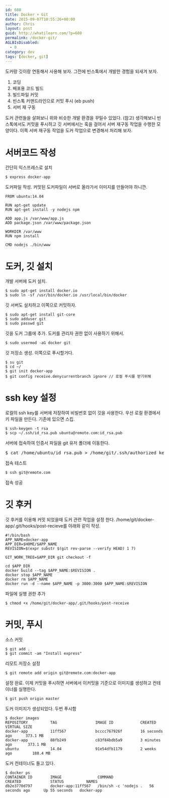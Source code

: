 ```yaml
---
id: 680
title: Docker + Git
date: 2015-09-07T10:55:26+00:00
author: Chris
layout: post
guid: http://whatilearn.com/?p=680
permalink: /docker-git/
AGLBIsDisabled:
  - 0
category: dev
tags: [docker, git]
---
```


도커랑 깃이랑 연동해서 사용해 보자. 그전에 빈스톡에서 개발한 경험을 되새겨 보자.

1. 코딩
1. 배포용 코드 빌드
1. 빌드파일 커밋
1. 빈스톡 커맨드라인으로 커밋 푸시 (eb push)
1. 서버 재 구동

도커 관련들을 살펴보니 위와 비슷한 개발 환경을 꾸밀수 있었다. (참고) 생각해보니 빈스톡에서도 커밋을 푸시하고 깃 서버에서는 훅을 걸어서 서버 재구동 작업을 수행한 모양이다. 이쪽 서버 재구동 작업을 도커 작업으로 변경해서 처리해 보자.

# 서버코드 작성

간단히 익스프레스로 설치

```
$ express docker-app
```

도커파일 작성. 커밋된 도커파일이 서버로 올라가서 이미지를 만들어야 하니깐.

```
FROM ubuntu:14.04

RUN apt-get update
RUN apt-get install -y nodejs npm

ADD app.js /var/www/app.js
ADD package.json /var/www/package.json

WORKDIR /var/www
RUN npm install

CMD nodejs ./bin/www
```

# 도커, 깃 설치

개발 서버에 도커 설치.

```
$ sudo apt-get install docker.io
$ sudo ln -sf /usr/bin/docker.io /usr/local/bin/docker
```

깃 서버도 설치하고 이쪽으로 커밋하자.

```
$ sudo apt-get install git-core
$ sudo adduser git
$ sudo passwd git
```

깃을 도커 그룹에 추가. 도커를 관리자 권한 없이 사용하기 위해서.

```
$ sudo usermod -aG docker git
```

깃 저장소 생성. 이쪽으로 푸시할거다.

```
$ su git
$ cd ~/
$ git init docker-app
$ git config receive.denycurrentbranch ignore // 로컬 푸시를 받기위해
```

# ssh key 설정

로컬의 ssh key를 서버에 저장하여 비빌번호 없이 깃을 사용한다. 우선 로컬 환경에서 키 파일을 만든다. 기존에 있으면 스킵.

```
$ ssh-keygen -t rsa
$ scp ~/.ssh/id_rsa.pub ubuntu@remote.com:id_rsa.pub
```

서버에 접속하여 인증서 파일을 git 유저 폴더에 이동한다.

<pre>
$ cat /home/ubuntu/id_rsa.pub > /home/git/.ssh/authorized_keys
</pre>

접속 테스트

```
$ ssh git@remote.com
```

접속 성공

# 깃 후커

깃 후커를 이용해 커밋 되었을때 도커 관련 작업을 설정 한다. /home/git/docker-app/.git/hooks/post-recieve를 아래와 같이 작성.

```
#!/bin/bash
APP_NAME=docker-app
APP_DIR=$HOME/$APP_NAME
REVISION=$(expr substr $(git rev-parse --verify HEAD) 1 7)

GIT_WORK_TREE=$APP_DIR git checkout -f

cd $APP_DIR
docker build --tag $APP_NAME:$REVISION .
docker stop $APP_NAME
docker rm $APP_NAME
docker run -d --name $APP_NAME -p 3000:3000 $APP_NAME:$REVISION
```

파일에 실행 권한 추가

```
$ chmod +x /home/git/docker-app/.git/hooks/post-receive
```

# 커밋, 푸시

소스 커밋

```
$ git add .
$ git commit -am "Install express"
```

리모트 저장소 설정

```
$ git remote add origin git@remote.com:docker-app
```

설정 완료. 이제 커밋을 푸시하면 서버에서 이커밋을 기준으로 이미지를 생성하고 컨테이너를 실행한다.

```
$ git push origin master
```

도커 이미지가 생성되었다. 두번 푸시함

```
$ docker images
REPOSITORY          TAG                 IMAGE ID            CREATED             VIRTUAL SIZE
docker-app          11ff567             bcccc767926f        16 seconds ago      373.1 MB
docker-app          88fb249             c83f84bdb5a9        3 minutes ago       373.1 MB
ubuntu              14.04               91e54dfb1179        2 weeks ago         188.4 MB
```

도커 컨테이너도 돌고 있다.

```
$ docker ps
CONTAINER ID        IMAGE                COMMAND                CREATED             STATUS          NAMES
db2e3770d797        docker-app:11ff567   /bin/sh -c 'nodejs .   56 seconds ago      Up 55 seconds   docker-app
```
